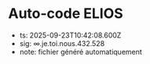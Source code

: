 # Auto-code ELIOS
- ts: 2025-09-23T10:42:08.600Z
- sig: ∞.je.toi.nous.432.528
- note: fichier généré automatiquement